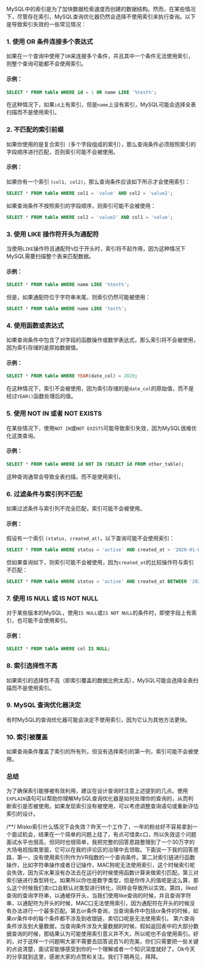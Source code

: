MySQL中的索引是为了加快数据检索速度而创建的数据结构。然而，在某些情况下，尽管存在索引，MySQL查询优化器仍然会选择不使用索引来执行查询。以下是导致索引失效的一些常见情况：

### 1. 使用 OR 条件连接多个表达式

如果在一个查询中使用了`OR`来连接多个条件，并且其中一个条件无法使用索引，则整个查询可能都不会使用索引。

#### 示例：
```sql
SELECT * FROM table WHERE id = 1 OR name LIKE '%test%';
```
在这种情况下，如果`id`上有索引，但是`name`上没有索引，MySQL可能会选择全表扫描而不是使用索引。

### 2. 不匹配的索引前缀

如果你使用的是复合索引（多个字段组成的索引），那么查询条件必须按照索引的字段顺序进行匹配，否则索引可能不会被使用。

#### 示例：
如果你有一个索引 `(col1, col2)`，那么查询条件应该如下所示才会使用索引：
```sql
SELECT * FROM table WHERE col1 = 'value' AND col2 = 'value2';
```
如果查询条件不按照索引的字段顺序，则索引可能不会被使用：
```sql
SELECT * FROM table WHERE col2 = 'value2' AND col1 = 'value';
```

### 3. 使用 LIKE 操作符开头为通配符

当使用`LIKE`操作符且通配符`%`位于开头时，索引将不起作用，因为这种情况下MySQL需要扫描整个表来匹配数据。

#### 示例：
```sql
SELECT * FROM table WHERE name LIKE '%test%';
```
但是，如果通配符位于字符串末尾，则索引仍然可能被使用：
```sql
SELECT * FROM table WHERE name LIKE 'test%';
```

### 4. 使用函数或表达式

如果查询条件中包含了对字段的函数操作或数学表达式，那么索引将不会被使用，因为索引存储的是原始数据值。

#### 示例：
```sql
SELECT * FROM table WHERE YEAR(date_col) = 2020;
```
在这种情况下，索引不会被使用，因为索引存储的是`date_col`的原始值，而不是经过`YEAR()`函数处理后的值。

### 5. 使用 NOT IN 或者 NOT EXISTS

在某些情况下，使用`NOT IN`或`NOT EXISTS`可能导致索引失效，因为MySQL很难优化这类查询。

#### 示例：
```sql
SELECT * FROM table WHERE id NOT IN (SELECT id FROM other_table);
```
这种查询通常会导致全表扫描，而不是使用索引。

### 6. 过滤条件与索引列不匹配

如果过滤条件与索引列不完全匹配，索引可能不会被使用。

#### 示例：
假设有一个索引 `(status, created_at)`，以下查询可能不会使用索引：
```sql
SELECT * FROM table WHERE status = 'active' AND created_at > '2020-01-01';
```
但如果查询如下，则索引可能不会被使用，因为`created_at`的比较操作符与索引不匹配：
```sql
SELECT * FROM table WHERE status = 'active' AND created_at BETWEEN '2020-01-01' AND '2020-12-31';
```

### 7. 使用 IS NULL 或 IS NOT NULL

对于某些版本的MySQL，使用`IS NULL`或`IS NOT NULL`的条件时，即使字段上有索引，也可能不会使用索引。

#### 示例：
```sql
SELECT * FROM table WHERE col IS NULL;
```

### 8. 索引选择性不高

如果索引的选择性不高（即索引覆盖的数据比例太高），MySQL可能会选择全表扫描而不是使用索引。

### 9. MySQL 查询优化器决定

有时MySQL的查询优化器可能会决定不使用索引，因为它认为其他方法更快。

### 10. 索引被覆盖

如果查询条件覆盖了索引的所有列，但没有选择索引的第一列，索引可能不会被使用。

### 总结

为了确保索引能够被有效利用，建议在设计查询时注意上述提到的几点。使用`EXPLAIN`语句可以帮助你理解MySQL查询优化器是如何处理你的查询的，从而判断索引是否被使用。如果发现索引没有被使用，可以考虑调整查询语句或重新评估索引的设计。

/**/
Misko索引什么情况下会失效？昨天一个工作了，一年的粉丝好不容易拿到一个面试机会，结果在一个简单的问题上挂了，有点可惜卖c口，所以失效这个问题面试水平也很高，但同时也很简单，我把完整的回答思路整理到了一个30万字的大场电视指南里面，它可以在我的评论区的治理中去领取。下面说一下我的回答思路，第一，没有使用索引列作为VR指数的一个查询条件。第二对索引链进行函数操作，比如字符串操作或者日记操作，MAC狗呢无法使用索引，这个时候索引呢会失效，因为买水果没有办法去在运行的时候使用函数计算来做索引匹配。第三对索引链进行类型转化。如果所以你也是数字类型，但是你传入的值呢是这么算，那么这个时候我们卖c口会默认对类型进行转化，同样会导致所以实效。第四，liked查询的查询字符串，以通被俘开头，当我们使用like查询的时候，并且查询字符串，以通配符为开头的时候，MAC口无法使用索引，因为通配符在开头的时候没有办法进行一个最多匹配。第五or条件查询，当查询条件中包括or条件的时候，如果or条件中的每个条件都不涉及到收银链，卖切口呢是无法使用索引。
	第六查询条件涉及到大量数据，当查询条件涉及大量数据的时候，假如返回表中的大部分数据查询的时候，那结果认为可能使用索引意义并不大，所以呢也不会使用索引。好的，对于这样一个问题啊大家不需要去回答说百%的完美，你们只需要把一些关键的点说清楚，面试官能够感受到你的一个理解或者一个知识深度就好了。Ok今天的分享就到这里，感谢大家的点赞和关注。我们下期再见，拜拜。
